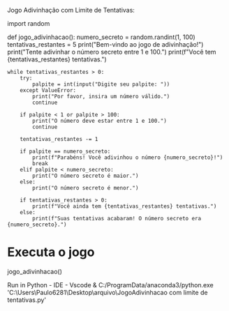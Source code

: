 Jogo Adivinhação com Limite de Tentativas:



import random

def jogo_adivinhacao():
    numero_secreto = random.randint(1, 100)
    tentativas_restantes = 5
    print("Bem-vindo ao jogo de adivinhação!")
    print("Tente adivinhar o número secreto entre 1 e 100.")
    print(f"Você tem {tentativas_restantes} tentativas.")

    while tentativas_restantes > 0:
        try:
            palpite = int(input("Digite seu palpite: "))
        except ValueError:
            print("Por favor, insira um número válido.")
            continue

        if palpite < 1 or palpite > 100:
            print("O número deve estar entre 1 e 100.")
            continue

        tentativas_restantes -= 1

        if palpite == numero_secreto:
            print(f"Parabéns! Você adivinhou o número {numero_secreto}!")
            break
        elif palpite < numero_secreto:
            print("O número secreto é maior.")
        else:
            print("O número secreto é menor.")

        if tentativas_restantes > 0:
            print(f"Você ainda tem {tentativas_restantes} tentativas.")
        else:
            print(f"Suas tentativas acabaram! O número secreto era {numero_secreto}.")

# Executa o jogo
jogo_adivinhacao()

Run in Python - IDE - Vscode
& C:/ProgramData/anaconda3/python.exe 'C:\Users\Paulo6281\Desktop\arquivo\JogoAdivinhacao com limite de tentativas.py'
